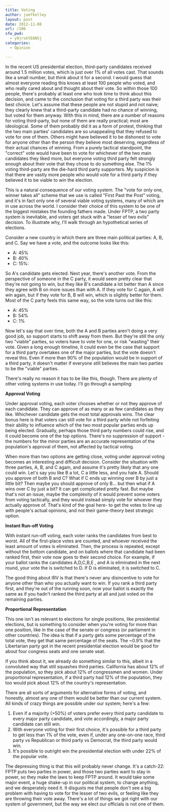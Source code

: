 ```yaml
---
title: Voting
author: joefkelley
layout: post
date: 2012-11-08
url: /106
sfw_pwd:
  - y9jrskYE6N5j
categories:
  - Opinion

---
```

In the recent US presidential election, third-party candidates received around 1.5 million votes, which is just over 1% of all votes cast. That sounds like a small number, but think about it for a second. I would guess that almost everyone reading this knows at least 100 people who voted, and who really cared about and thought about their vote. So within those 100 people, there's probably at least one who took time to think about this decision, and came to the conclusion that voting for a third party was their best choice. Let's assume that these people are not stupid and not naive; they clearly knew that a third-party candidate had no chance of winning, but voted for them anyway. With this in mind, there are a number of reasons for voting third-party, but none of them are really practical; most are ideological. Some of them probably did it as a form of protest, thinking that the two main parties' candidates are so unappealing that they refused to vote for one of them. Others might have believed it to be dishonest to vote for anyone other than the person they believe most deserving, regardless of their actual chances of winning. From a purely tactical standpoint, the "correct" vote would have been to vote for whichever of the two main candidates they liked more, but everyone voting third party felt strongly enough about their vote that they chose to do something else. The 1% voting third-party are the die-hard third party supporters. My suspicion is that there are vastly more people who would vote for a third party if they believed it to be viable to win the election.

This is a natural consequence of our voting system. The "vote for only one, winner takes all" scheme that we use is called "First Past the Post" voting, and it's in fact only one of several viable voting systems, many of which are in use across the world. I consider their choice of this system to be one of the biggest mistakes the founding fathers made. Under FPTP, a two party system is inevitable, and voters get stuck with a "lesser of two evils" decision. To illustrate why, I'll walk through an hypothetical series of elections.

Consider a new country in which there are three main political parties: A, B, and C. Say we have a vote, and the outcome looks like this:

- A: 45%
- B: 40%
- C: 15%:

So A's candidate gets elected. Next year, there's another vote. From the perspective of someone in the C party, it would seem pretty clear that they're not going to win, but they like B's candidate a lot better than A since they agree with B on more issues than with A. If they vote for C again, A will win again, but if they vote for B, B will win, which is slightly better for them. Most of the C party feels this same way, so the vote turns out like this:

- A: 45%
- B: 54%
- C: 1%

Now let's say that over time, both the A and B parties aren't doing a very good job, so support starts to shift away from them. But they're still the only two "viable" parties, so voters have to vote for one, or risk "wasting" their vote. Given a long enough timeline, it could even be the case that support for a third party overtakes one of the major parties, but the vote doesn't reveal this. Even if more than 90% of the population would be in support of a third party, it doesn't matter if everyone still believes the main two parties to be the "viable" parties.

There's really no reason it has to be like this, though. There are plenty of other voting systems in use today. I'll go through a sampling:

**Approval Voting**
  
Under approval voting, each voter chooses whether or not they approve of each candidate. They can approve of as many or as few candidates as they like. Whichever candidate gets the most total approvals wins. The clear bonus here is that voters can still vote for a third party while not forfeiting their ability to influence which of the two most popular parties ends up being elected. Gradually, perhaps those third party numbers could rise, and it could become one of the top options. There's no suppression of support - the numbers for the minor parties are an accurate representation of the population's approval of them, not affected by tactical voting.

When more than two options are getting close, voting under approval voting becomes an interesting and difficult decision. Consider the situation with three parties, A, B, and C again, and assume it's pretty likely that any one could win. Let's say you like B a lot, C a little less, and you hate A. Should you approve of both B and C? What if C ends up winning over B by just a little bit? Then maybe you should approve of only B... but then what if A wins over C by just a bit? It can get complicated pretty fast. But maybe that's not an issue, maybe the complexity of it would prevent some voters from voting tactically, and they would instead simply vote for whoever they actually approve of. That's kind of the goal here- to get the votes to line up with people's actual opinions, and not their game-theory best strategic option.

**Instant Run-off Voting**
  
With instant run-off voting, each voter ranks the candidates from best to worst. All of the first-place votes are counted, and whoever received the least amount of votes is eliminated. Then, the process is repeated, except without the bottom candidate, and on ballots where that candidate had been ranked first, their vote now goes to their second choice. For example, if your ballot ranks the candidates A,D,C,B,E , and A is eliminated in the next round, your vote the is switched to D. If D is eliminated, it is switched to C.

The good thing about IRV is that there's never any disincentive to vote for anyone other than who you actually want to win. If you rank a third party first, and they're out of the running soon, now your ballot is exactly the same as if you hadn't ranked the third party at all and just voted on the remaining parties.

**Proportional Representation**
  
This one isn't as relevant to elections for single positions, like presidential elections, but is something to consider when you're voting for more than one position, like in the case of the senate or congress (or parliament in other countries). The idea is that if a party gets some percentage of the total vote, they get that same percentage of the seats. The ~0.9% that the Libertarian party got in the recent presidential election would be good for about four congress seats and one senate seat.

If you think about it, we already do something similar to this, albeit in a convoluted way that still squashes third parties. California has about 12% of the population, so they pick about 12% of congressmen and women. Under proportional representation, if a third party had 12% of the population, they too would pick about 12% of the country's representation.

There are all sorts of arguments for alternative forms of voting, and honestly, almost any one of them would be better than our current system. All kinds of crazy things are possible under our system; here's a few:

  1. Even if a majority (>50%) of voters prefer every third party candidate to every major party candidate, and vote accordingly, a major party candidate can still win.
  2. With everyone voting for their first choice, it's possible for a third party to get less than 1% of the vote, even if, under any one-on-one race, third party vs Republican or third party vs Democrat, the third party would win.
  3. It's possible to outright win the presidential election with under 22% of the popular vote.

The depressing thing is that this will probably never change. It's a catch-22: FPTP puts two parties in power, and those two parties want to stay in power, so they make the laws to keep FPTP around. It would take some major event, a huge shake-up in our political system, to change anything, and we desperately need it. It disgusts me that people don't see a big problem with having to vote for the lesser of two evils, or feeling like they are throwing their vote away. There's a lot of things we got right with our system of government, but the way we elect our officials is not one of them.
